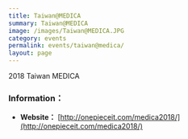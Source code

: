 ```yaml
---
title: Taiwan@MEDICA
summary: Taiwan@MEDICA
image: /images/Taiwan@MEDICA.JPG
category: events
permalink: events/taiwan@medica/
layout: page
---
```


2018 Taiwan MEDICA

### Information：
* **Website：** [http://onepieceit.com/medica2018/](http://onepieceit.com/medica2018/)
